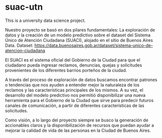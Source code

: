 # suac-utn
This is a university data science project. 

Nuestro proyecto se basó en dos pilares fundamentales: 
La exploración de datos y la creación de un modelo predictivo sobre el dataset del Sistema Único de Atención Ciudadana (SUACI),
alojado en el sitio de Buenos Aires Data.
Dataset: https://data.buenosaires.gob.ar/dataset/sistema-unico-de-atencion-ciudadana

El SUACI es el sistema oficial del Gobierno de la Ciudad para que el ciudadano pueda ingresar reclamos, denuncias, quejas y 
solicitudes provenientes de los diferentes barrios porteños de la ciudad.

A través del proceso de exploración de datos buscamos encontrar patrones o 
tendencias que nos ayuden a entender mejor la naturaleza de los reclamos y las características principales de los mismos. 
A su vez, el desarrollo del modelo predictivo nos permitió disponibilizar una nueva herramienta para el Gobierno de la 
Ciudad que sirve para predecir futuros canales de comunicación, a partir de diferentes características de las solicitudes. 

Como visión, a lo largo del proyecto siempre se busco la generación de accionables claros y la disponibilización de 
recursos que puedan ayudar a mejorar la calidad de vida de las personas en la Ciudad de Buenos Aires.

